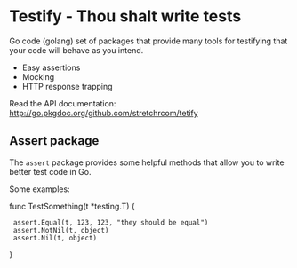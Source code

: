 Testify - Thou shalt write tests
================================

Go code (golang) set of packages that provide many tools for testifying that your code will behave as you intend.

  * Easy assertions
  * Mocking
  * HTTP response trapping

Read the API documentation: http://go.pkgdoc.org/github.com/stretchrcom/tetify

Assert package
--------------

The `assert` package provides some helpful methods that allow you to write better test code in Go.

Some examples:

   func TestSomething(t *testing.T) {
   
     assert.Equal(t, 123, 123, "they should be equal")
     assert.NotNil(t, object)
     assert.Nil(t, object)

   }